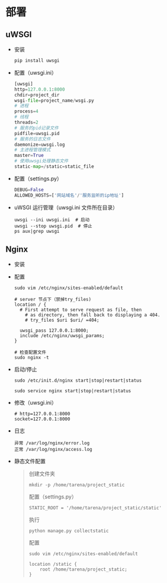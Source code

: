 # 部署



## uWSGI

+ 安装
  
  ```python
  pip install uwsgi
  ``` 

+ 配置（uwsgi.ini）

  ```python
  [uwsgi]
  http=127.0.0.1:8000
  chdir=project_dir
  wsgi-file=project_name/wsgi.py
  # 进程
  process=4
  # 线程
  threads=2
  # 服务的pid记录文件
  pidfile=uwsgi.pid
  # 服务的日志文件
  daemonize=uwsgi.log
  # 主进程管理模式
  master=True
  # 使用uwsgi处理静态文件
  static-map=/static=static_file
  ```

+ 配置（settings.py）

  ```python
  DEBUG=False
  ALLOWED_HOSTS=['网站域名'/'服务监听的ip地址']
  ```

+ uWSGI 运行管理（uwsgi.ini 文件所在目录）

  ```
  uwsgi --ini uwsgi.ini  # 启动
  uwsgi --stop uwsgi.pid  # 停止 
  ps aux|grep uwsgi
  ```



## Nginx

+ 安装

+ 配置

  ```
  sudo vim /etc/nginx/sites-enabled/default
  
  # server 节点下（禁掉try_files)
  location / {
  	# First attempt to serve request as file, then
      # as directory, then fall back to displaying a 404.
      # try_files $uri $uri/ =404;
      
  	uwsgi_pass 127.0.0.1:8000;
  	include /etc/nginx/uwsgi_params;
  }
  
  # 检查配置文件
  sudo nginx -t
  ```

+ 启动/停止

  ```
  sudo /etc/init.d/nginx start|stop|restart|status
  
  sudo service nginx start|stop|restart|status
  ```

+ 修改（uwsgi.ini）

  ```
  # http=127.0.0.1:8000
  socket=127.0.0.1:8000
  ```

+ 日志

  ```
  异常 /var/log/nginx/error.log
  正常 /var/log/nginx/access.log
  ```

+ 静态文件配置

  > 创建文件夹
  >
  > ```
  > mkdir -p /home/tarena/project_static
  > ```
  >
  > 配置（settings.py）
  >
  > ```
  > STATIC_ROOT = '/home/tarena/project_static/static'
  > ```
  >
  > 执行
  >
  > ```
  > python manage.py collectstatic
  > ```
  >
  > 配置
  >
  > ```
  > sudo vim /etc/nginx/sites-enabled/default
  > 
  > location /static {
  > 	root /home/tarena/project_static;
  > }
  > ```

